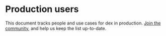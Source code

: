 # Production users

This document tracks people and use cases for dex in production. [Join the community](https://github.com/concourse/dex/), and help us keep the list up-to-date.